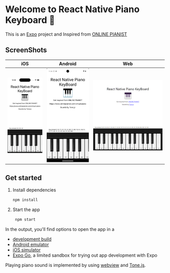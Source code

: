 # Welcome to React Native Piano Keyboard 👋
This is an [Expo](https://expo.dev/) project and Inspired from [ONLINE PIANIST](https://www.onlinepianist.com/virtual-piano)

## ScreenShots
| iOS | Android | Web |
| ----------- | ----------- | ----------- |
| ![Screenshot of React Native Piano Keyboard for iOS](./images/ios.png) | ![Screenshot of React Native Piano Keyboard for Android](./images/android.png) | ![Screenshot of React Native Piano Keyboard for web](./images/web.png) |

## Get started
1. Install dependencies

   ```bash
   npm install
   ```

2. Start the app

   ```bash
    npm start
   ```

In the output, you'll find options to open the app in a

- [development build](https://docs.expo.dev/develop/development-builds/introduction/)
- [Android emulator](https://docs.expo.dev/workflow/android-studio-emulator/)
- [iOS simulator](https://docs.expo.dev/workflow/ios-simulator/)
- [Expo Go](https://expo.dev/go), a limited sandbox for trying out app development with Expo

Playing piano sound is implemented by using [webview](https://github.com/react-native-webview/react-native-webview) and [Tone.js](https://tonejs.github.io/).
